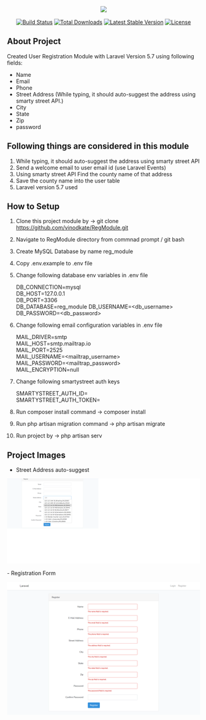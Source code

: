 <p align="center"><img src="https://laravel.com/assets/img/components/logo-laravel.svg"></p>

<p align="center">
<a href="https://travis-ci.org/laravel/framework"><img src="https://travis-ci.org/laravel/framework.svg" alt="Build Status"></a>
<a href="https://packagist.org/packages/laravel/framework"><img src="https://poser.pugx.org/laravel/framework/d/total.svg" alt="Total Downloads"></a>
<a href="https://packagist.org/packages/laravel/framework"><img src="https://poser.pugx.org/laravel/framework/v/stable.svg" alt="Latest Stable Version"></a>
<a href="https://packagist.org/packages/laravel/framework"><img src="https://poser.pugx.org/laravel/framework/license.svg" alt="License"></a>
</p>

## About Project

Created User Registration Module with Laravel Version 5.7 using following fields:

- Name
- Email
- Phone
- Street Address (While typing, it should auto-suggest the address using smarty street  API.)
- City
- State
- Zip
- password


## Following things are considered in this module

1) While typing, it should auto-suggest the address using smarty street API
2) Send a welcome email to user email id (use Laravel Events)
3) Using smarty street API Find the county name of that address
4) Save the county name into the user table
5) Laravel version 5.7 used

## How to Setup
1) Clone this project module by -> git clone https://github.com/vinodkate/RegModule.git
2) Navigate to RegModule directory from commnad prompt / git bash
3) Create MySQL Database by name reg_module
4) Copy .env.example to .env file
5) Change following database env variables in .env file

	DB_CONNECTION=mysql<br>
	DB_HOST=127.0.0.1<br>
	DB_PORT=3306<br>
	DB_DATABASE=reg_module
	DB_USERNAME=<db_username><br>
	DB_PASSWORD=<db_password><br> 

6) Change following email configuration variables in .env file

	MAIL_DRIVER=smtp<br>
	MAIL_HOST=smtp.mailtrap.io<br>
	MAIL_PORT=2525<br>
	MAIL_USERNAME=<mailtrap_username><br>
	MAIL_PASSWORD=<mailtrap_password><br>
	MAIL_ENCRYPTION=null<br>

7) Change following smartystreet auth keys
	
	SMARTYSTREET_AUTH_ID=<auth-id><br>
	SMARTYSTREET_AUTH_TOKEN=<auth-token><br>

8) Run composer install command -> composer install
9) Run php artisan migration command -> php artisan migrate
10) Run project by -> php artisan serv


## Project Images
- Street Address auto-suggest
<p align="center"><img src="https://github.com/vinodkate/RegModule/blob/master/public/images/RegForm1.png?raw=true"></p>
- Registration Form
<p align="center"><img src="https://github.com/vinodkate/RegModule/blob/master/public/images/RegForm2.png?raw=true"></p>

